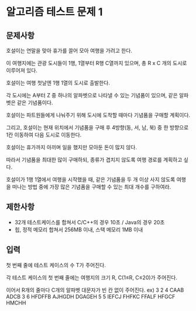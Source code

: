 # 알고리즘 테스트 문제 1
## 문제사항
호설이는 연말을 맞아 휴가를 끌어 모아 여행을 가려고 한다.

 

이 여행지에는 관광 도시들이 1행, 1열부터 R행 C열까지 있으며, 총 R x C 개의 도시로 이루어져 있다.

호설이는 여행 첫날엔 1행 1열의 도시로 출발한다.

각 도시에는 A부터 Z 중 하나의 알파벳으로 나타낼 수 있는 기념품이 있으며, 같은 알파벳은 같은 기념품이다.

 

호설이는 파트원들에게 나눠주기 위해 도시에 도착할 때마다 기념품을 구매할 계획이다.

그리고, 호설이는 현재 위치에서 기념품을 구매 후 4방향(동, 서, 남, 북) 중 한 방향으로 1칸 이동하여 다음 도시로 이동한다.

 

호설이는 휴가까지 아끼며 일을 했지만 모아둔 돈이 많지 않다.

따라서 기념품을 최대한 많이 구매하되, 종류가 겹치지 않도록 여행 경로를 계획하고 싶다.

 

호설이가 1행 1열에서 여행을 시작했을 때, 같은 기념품을 두 개 이상 사지 않도록 여행을 떠나는 방법 중에 가장 많은 기념품을 구매할 수 있는 최대 개수를 구하여라.

## 제한사항
* 32개 테스트케이스를 합쳐서 C/C++의 경우 10초 / Java의 경우 20초
* 힙, 정적 메모리 합쳐서 256MB 이내, 스택 메모리 1MB 이내

## 입력
첫 번째 줄에 테스트 케이스의 수 T가 주어진다.


각 테스트 케이스의 첫 번째 줄에는 여행지의 크기 R, C(1≤R, C≤20)가 주어진다.


이어서 R개의 줄마다 C개의 알파벳 대문자가 빈 칸 없이 주어진다.
ex)
3
2 4
CAAB
ADCB
3 6
HFDFFB
AJHGDH
DGAGEH
5 5
IEFCJ
FHFKC
FFALF
HFGCF
HMCHH



